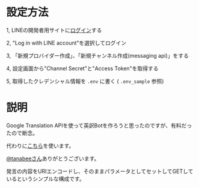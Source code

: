 # 設定方法
1, LINEの開発者用サイトに[ログイン](https://developers.line.biz/en/?status=success)する

2, "Log in with LINE account"を選択してログイン

3, 「新規プロバイダー作成」、「新規チャンネル作成(messaging api)」をする

4, 設定画面から"Channel Secret"と"Access Token"を取得する

5, 取得したクレデンシャル情報を `.env` に書く ( `.env_sample` 参照)

# 説明
Google Translation APIを使って英訳Botを作ろうと思ったのですが、有料だったので断念。

代わりに[こちら](https://qiita.com/tanabee/items/c79c5c28ba0537112922)を使います。

[@tanabeeさん](https://qiita.com/tanabee)ありがとうございます。

発言の内容をURIエンコードし、そのままパラメータとしてセットしてGETしているというシンプルな構成です。
